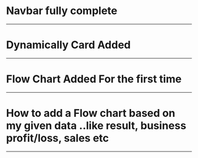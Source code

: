 # Navbar fully complete
___________________________________________
# Dynamically Card Added
___________________________________________
# Flow Chart Added For the first time
___________________________________________ 
# How to add a Flow chart based on my given data ..like result, business profit/loss, sales etc
__________________________________________
